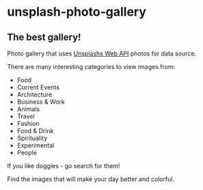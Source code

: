 # unsplash-photo-gallery

## The best gallery!

Photo gallery that uses [Unsplashs Web API](https://unsplash.com/) photos for data source.

There are many interesting categories to view images from:

* Food
* Current Events
* Architecture
* Business & Work
* Animals
* Travel
* Fashion
* Food & Drink
* Spirituality
* Experimental
* People

If you like doggies - go search for them!

Find the images that will make your day better and colorful.


